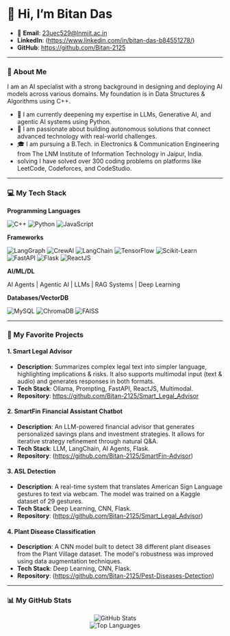 # 👋 Hi, I’m Bitan Das

- 📧 **Email**: 23uec529@lnmiit.ac.in
- **LinkedIn**: (https://www.linkedin.com/in/bitan-das-b84551278/)
- **GitHub**: https://github.com/Bitan-2125

---

### 🚀 About Me

I am an AI specialist with a strong background in designing and deploying AI models across various domains. My foundation is in Data Structures & Algorithms using C++.

- 🌱 I am currently deepening my expertise in LLMs, Generative AI, and agentic AI systems using Python.
- 🔭 I am passionate about building autonomous solutions that connect advanced technology with real-world challenges.
- 🎓 I am pursuing a B.Tech. in Electronics & Communication Engineering from The LNM Institute of Information Technology in Jaipur, India.
- solving I have solved over 300 coding problems on platforms like LeetCode, Codeforces, and CodeStudio.

---

### 💻 My Tech Stack

**Programming Languages**
<p>
    <img src="https://img.shields.io/badge/C++-00599C?style=for-the-badge&logo=cplusplus&logoColor=white" alt="C++"/>
    <img src="https://img.shields.io/badge/Python-3776AB?style=for-the-badge&logo=python&logoColor=white" alt="Python"/>
    <img src="https://img.shields.io/badge/JavaScript-F7DF1E?style=for-the-badge&logo=javascript&logoColor=black" alt="JavaScript"/>
</p>

**Frameworks**
<p>
    <img src="https://img.shields.io/badge/LangGraph-000000?style=for-the-badge" alt="LangGraph"/>
    <img src="https://img.shields.io/badge/CrewAI-000000?style=for-the-badge" alt="CrewAI"/>
    <img src="https://img.shields.io/badge/LangChain-000000?style=for-the-badge" alt="LangChain"/>
    <img src="https://img.shields.io/badge/TensorFlow-FF6F00?style=for-the-badge&logo=tensorflow&logoColor=white" alt="TensorFlow"/>
    <img src="https://img.shields.io/badge/scikit--learn-F7931E?style=for-the-badge&logo=scikit-learn&logoColor=white" alt="Scikit-Learn"/>
    <img src="https://img.shields.io/badge/FastAPI-009688?style=for-the-badge&logo=fastapi&logoColor=white" alt="FastAPI"/>
    <img src="https://img.shields.io/badge/Flask-000000?style=for-the-badge&logo=flask&logoColor=white" alt="Flask"/>
    <img src="https://img.shields.io/badge/React-20232A?style=for-the-badge&logo=react&logoColor=61DAFB" alt="ReactJS"/>
</p>

**AI/ML/DL**
<p>
    <span>AI Agents</span> | <span>Agentic AI</span> | <span>LLMs</span> | <span>RAG Systems</span> | <span>Deep Learning</span>
</p>

**Databases/VectorDB**
<p>
<p>
    <img src="https://img.shields.io/badge/MySQL-4479A1?style=for-the-badge&logo=mysql&logoColor=white" alt="MySQL"/>
    <img src="https://img.shields.io/badge/ChromaDB-21443D?style=for-the-badge&logo=chroma&logoColor=white" alt="ChromaDB"/>
    <img src="https://img.shields.io/badge/FAISS-0077B5?style=for-the-badge&logo=faiss&logoColor=white" alt="FAISS"/>
</p>
</p>

---

### 🚀 My Favorite  Projects

#### 1. Smart Legal Advisor
- **Description**: Summarizes complex legal text into simpler language, highlighting implications & risks. It also supports multimodal input (text & audio) and generates responses in both formats.
- **Tech Stack**: Ollama, Prompting, FastAPI, ReactJS, Multimodal.
- **Repository**: https://github.com/Bitan-2125/Smart_Legal_Advisor

#### 2. SmartFin Financial Assistant Chatbot
- **Description**: An LLM-powered financial advisor that generates personalized savings plans and investment strategies. It allows for iterative strategy refinement through natural Q&A.
- **Tech Stack**: LLM, LangChain, AI Agents, Flask.
- **Repository**: (https://github.com/Bitan-2125/SmartFin-Advisor)

#### 3. ASL Detection
- **Description**: A real-time system that translates American Sign Language gestures to text via webcam. The model was trained on a Kaggle dataset of 29 gestures.
- **Tech Stack**: Deep Learning, CNN, Flask.
- **Repository**: (https://github.com/Bitan-2125/Smart_Legal_Advisor)

#### 4. Plant Disease Classification
- **Description**: A CNN model built to detect 38 different plant diseases from the Plant Village dataset. The model's robustness was improved using data augmentation techniques.
- **Tech Stack**: Deep Learning, CNN, Flask.
- **Repository**: (https://github.com/Bitan-2125/Pest-Diseases-Detection)

---

### 📊 My GitHub Stats

<p align="center">
  <img src="https://github-readme-stats.vercel.app/api?username=Bitan-2125&show_icons=true&theme=radical" alt="GitHub Stats" />
  <br/>
  <img src="https://github-readme-stats.vercel.app/api/top-langs/?username=Bitan-2125&layout=compact&theme=vision-friendly-dark" alt="Top Languages" />
</p>
